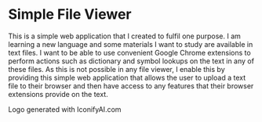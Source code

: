 # Simple File Viewer

This is a simple web application that I created to fulfil one purpose. I am learning a new language and some materials I want to study are available in text files. I want to be able to use convenient Google Chrome extensions to perform actions such as dictionary and symbol lookups on the text in any of these files. As this is not possible in any file viewer, I enable this by providing this simple web application that allows the user to upload a text file to their browser and then have access to any features that their browser extensions provide on the text.

Logo generated with IconifyAI.com
